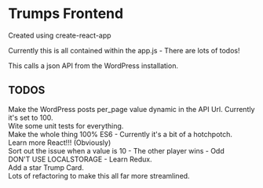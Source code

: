 # Trumps Frontend

Created using create-react-app

Currently this is all contained within the app.js - There are lots of todos!

This calls a json API from the WordPress installation.

## TODOS

Make the WordPress posts per_page value dynamic in the API Url. Currently it's set to 100.  
Wite some unit tests for everything.   
Make the whole thing 100% ES6 - Currently it's a bit of a hotchpotch.   
Learn more React!!! (Obviously)    
Sort out the issue when a value is 10 - The other player wins - Odd   
DON'T USE LOCALSTORAGE - Learn Redux.   
Add a star Trump Card.   
Lots of refactoring to make this all far more streamlined.   
